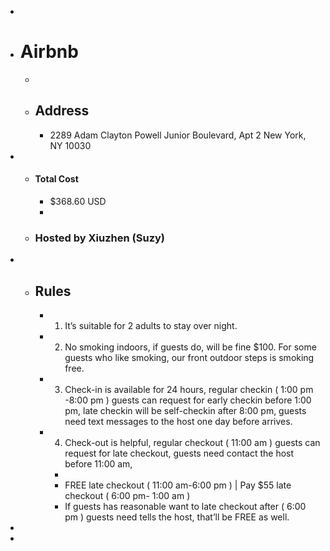 -
- # Airbnb
	-
	- ## Address
		- 2289 Adam Clayton Powell Junior Boulevard, Apt 2
		  New York, NY 10030
-
	- #### Total Cost
		- $368.60 USD
		-
	- ### Hosted by Xiuzhen (Suzy)
-
	- ## Rules
		- 1. It’s suitable for 2 adults to stay over night.
		- 2. No smoking indoors, if guests do, will be fine $100. For some guests who like smoking, our front outdoor steps is smoking free.
		- 3. Check-in is available for 24 hours, regular checkin ( 1:00 pm -8:00 pm ) guests can request for early checkin before 1:00 pm, late 
		      checkin will be self-checkin after 8:00 pm, guests need text messages to the host one day before arrives.
		- 4. Check-out is helpful, regular checkout ( 11:00 am ) guests can request for late checkout, guests need contact the host before 11:00 
		      am,
			-
			- FREE late checkout ( 11:00 am-6:00 pm ) | Pay $55 late checkout ( 6:00 pm- 1:00 am )
			- If guests has reasonable want to late checkout after ( 6:00 pm ) guests need tells the host, that’ll be FREE as well.
-
-